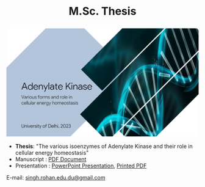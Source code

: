# <p align="center">M.Sc. Thesis</p>
###
<p align="center">
    <img src="cover.png" />
</p>

* **Thesis**: "The various isoenzymes of Adenylate Kinase and their role in cellular energy homeostasis"
* Manuscript : [PDF Document](Article%20-%20Adenylate%20Kinase%20Isoenzymes%20and%20Cellular%20Energy%20Homeostasis.pdf)
* Presentation : [PowerPoint Presentation](Presentation-%20Adenylate%20Kinase%20Isoenzymes%20and%20Cellular%20Energy%20Homeostasis.pptx), [Printed PDF](Presentation%20Print%20-%20Adenylate%20Kinase%20Isoenzymes%20and%20Cellular%20Energy%20Homeostasis.pdf)

E-mail: singh.rohan.edu.du@gmail.com